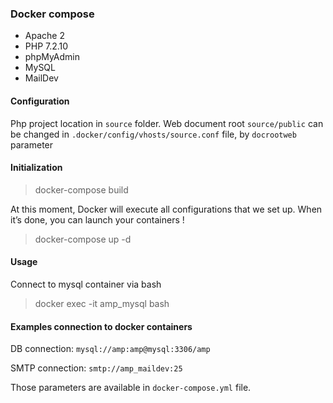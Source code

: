 ### Docker compose 
- Apache 2
- PHP 7.2.10
- phpMyAdmin
- MySQL
- MailDev

#### Configuration
Php project location in `source` folder.
Web document root `source/public` can be changed in `.docker/config/vhosts/source.conf` file, by `docrootweb` parameter

#### Initialization
> docker-compose build

At this moment, Docker will execute all configurations that we set up. When it’s done, you can launch your containers !
> docker-compose up -d

#### Usage
Connect to mysql container via bash

> docker exec -it amp_mysql bash

#### Examples connection to docker containers
DB connection: `mysql://amp:amp@mysql:3306/amp`

SMTP connection: `smtp://amp_maildev:25`
 
Those parameters are available in `docker-compose.yml` file.

